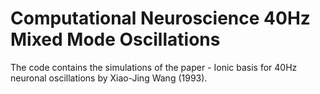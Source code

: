 # Computational Neuroscience 40Hz Mixed Mode Oscillations
The code contains the simulations of the paper - Ionic basis for 40Hz neuronal oscillations by Xiao-Jing Wang (1993).
